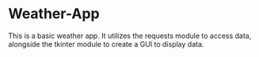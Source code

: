 # Weather-App
This is a basic weather app. It utilizes the requests module to access data, alongside the tkinter module to create a GUI to display data.

